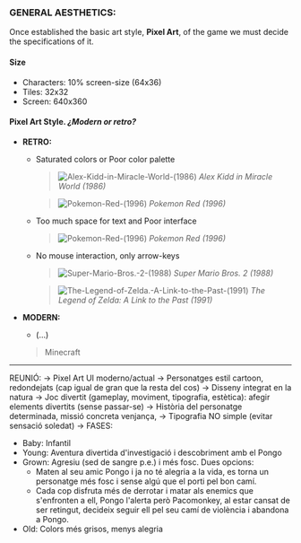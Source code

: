### GENERAL AESTHETICS:
Once established the basic art style, **Pixel Art**, of the game we must decide the specifications of it.

#### Size
- Characters: 10% screen-size (64x36)
- Tiles: 32x32
- Screen: 640x360

#### Pixel Art Style. *¿Modern or retro?*
- **RETRO:**
  - Saturated colors or Poor color palette
    > ![Alex-Kidd-in-Miracle-World-(1986)](https://www.gameuidatabase.com/uploads/Alex-Kidd-in-Miracle-World08252023-111228-83863.jpg)
    *Alex Kidd in Miracle World (1986)* 
  
    > ![Pokemon-Red-(1996)](https://www.gameuidatabase.com/uploads/Pokmon-Red08252023-114649-57905.jpg)
    *Pokemon Red (1996)*

  - Too much space for text and Poor interface
    > ![Pokemon-Red-(1996)](https://www.gameuidatabase.com/uploads/Pokmon-Red08252023-114649-87228.jpg)
    *Pokemon Red (1996)*
    
  - No mouse interaction, only arrow-keys
    > ![Super-Mario-Bros.-2-(1988)](https://www.gameuidatabase.com/uploads/Super-Mario-Bros-203182023-044215-60870.jpg)
    *Super Mario Bros. 2 (1988)*
  
    > ![The-Legend-of-Zelda.-A-Link-to-the-Past-(1991)](https://www.gameuidatabase.com/uploads/The-Legend-of-Zelda-A-Link-to-the-Past08262023-010020-45211.jpg)
    *The Legend of Zelda: A Link to the Past (1991)*
  
- **MODERN:**
  - (...)
  > Minecraft

------------------------------------------------------------------------------------------------------------------------
REUNIÓ:
-> Pixel Art UI moderno/actual
-> Personatges estil cartoon, redondejats (cap igual de gran que la resta del cos)
-> Disseny integrat en la natura
-> Joc divertit (gameplay, moviment, tipografia, estètica): afegir elements divertits (sense passar-se)
-> Història del personatge determinada, missió concreta venjança,
-> Tipografia NO simple (evitar sensació soledat)
-> FASES:
- Baby: Infantil
- Young: Aventura divertida d'investigació i descobriment amb el Pongo
- Grown: Agresiu (sed de sangre p.e.) i més fosc. Dues opcions:
  - Maten al seu amic Pongo i ja no té alegria a la vida, es torna un personatge més fosc i sense algú que el porti pel
    bon camí.
  - Cada cop disfruta més de derrotar i matar als enemics que s'enfronten a ell, Pongo l'alerta però Pacomonkey, al
    estar cansat de ser retingut, decideix seguir ell pel seu camí de violència i abandona a Pongo.
- Old: Colors més grisos, menys alegria